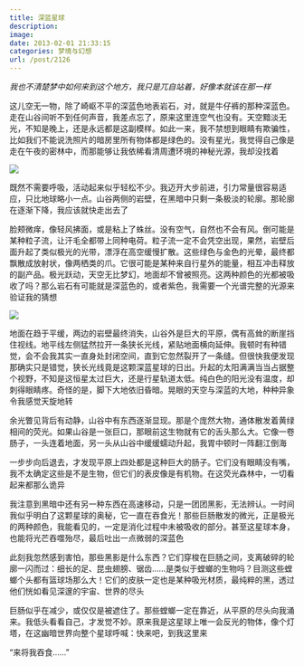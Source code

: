 ```yaml
---
title: 深蓝星球
description: 
image: 
date: 2013-02-01 21:33:15
categories: 梦境与幻想
url: /post/2126
---
```


_我也不清楚梦中如何来到这个地方，我只是兀自站着，好像本就该在那一样_

这儿空无一物，除了崎岖不平的深蓝色地表岩石，对，就是牛仔裤的那种深蓝色。走在山谷间听不到任何声音，我差点忘了，原来这里连空气也没有。天空黯淡无光，不知是晚上，还是永远都是这副模样。如此一来，我不禁想到眼睛有欺骗性，比如我们不能说洗照片的暗房里所有物体都是绿色的。没有星光，我觉得自己像是走在午夜的密林中，而那能够让我依稀看清周遭环境的神秘光源，我却没找着

![](https://storageapi.fleek.co/0a3a8890-e65e-47ce-93d7-0442b9209d38-bucket/blog/posts/2013-02/02-01/1.jpg)

既然不需要呼吸，活动起来似乎轻松不少。我迈开大步前进，引力常量很容易适应，只比地球略小一点。山谷两侧的岩壁，在黑暗中只剩一条极淡的轮廓。那轮廓在逐渐下降，我应该就快走出去了

脸颊微痒，像轻风拂面，或是粘上了蛛丝。没有空气，自然也不会有风。倒可能是某种粒子流，让汗毛全都带上同种电荷。粒子流一定不会凭空出现，果然，岩壁后面升起了类似极光的光带，漂浮在高空缓慢扩散。这些绿色与金色的光晕，最终都飘散成放射状，像两栖类的爪。它很可能是某种来自行星外的能量，相互冲击释放的副产品。极光跃动，天空无比梦幻，地面却不曾被照亮。这两种颜色的光都被吸收了吗？那么岩石有可能就是深蓝色的，或者紫色，我需要一个光谱完整的光源来验证我的猜想

![](https://storageapi.fleek.co/0a3a8890-e65e-47ce-93d7-0442b9209d38-bucket/blog/posts/2013-02/02-01/2.jpg)

地面在趋于平缓，两边的岩壁最终消失，山谷外是巨大的平原，偶有高耸的断崖挡住视线。地平线左侧猛然拉开一条狭长光线，紧贴地面横向延伸。我顿时有种错觉，会不会我其实一直身处封闭空间，直到它忽然裂开了一条缝。但很快我便发现那确实只是错觉，狭长光线竟是这颗深蓝星球的日出。升起的太阳满满当当占据整个视野，不知是这恒星太过巨大，还是行星轨道太低。纯白色的阳光没有温度，却刺得眼睛疼。奇怪的是，脚下大地依旧昏暗。晃眼的天空与深蓝的大地，种种异象令我感觉天旋地转

余光瞥见背后有动静，山谷中有东西逐渐显现。那是个庞然大物，通体散发着黄绿相间的荧光。如果山谷是一张巨口，那眼前这生物就有它的舌头那么大。它像一卷肠子，一头连着地面，另一头从山谷中缓缓蠕动升起，我胃中顿时一阵翻江倒海

一步步向后退去，才发现平原上四处都是这种巨大的肠子。它们没有眼睛没有嘴，我不太确定这些是不是生物，但它们的表皮像是有机物。在这荧光森林中，一切看起来都那么诡异

我注意到黑暗中还有另一种东西在高速移动，只是一团团黑影，无法辨认。一时间我似乎明白了这颗星球的奥秘，它一直在吞食光！那些巨肠散发的微光，正是极光的两种颜色，我能看见的，一定是消化过程中未被吸收的部分。甚至这星球本身，也能将光芒吞噬殆尽，最后吐出一点微弱的深蓝色

此刻我忽然感到害怕，那些黑影是什么东西？它们穿梭在巨肠之间，支离破碎的轮廓一闪而过：细长的足、昆虫翅膀、锯齿……是类似于螳螂的生物吗？目测这些螳螂个头都有篮球场那么大！它们的皮肤一定也是某种吸光材质，最纯粹的黑，透过他们恍如看见深邃的宇宙、世界的尽头

巨肠似乎在减少，或仅仅是被遮住了。那些螳螂一定在靠近，从平原的尽头向我涌来。我低头看看自己，才发觉不妙。原来我是这星球上唯一会反光的物体，像个灯塔，在这幽暗世界向整个星球呼喊：快来吧，到我这里来

“来将我吞食……”